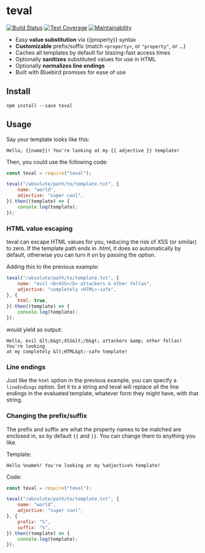 # teval

[![Build Status](https://travis-ci.org/meyfa/teval.svg?branch=master)](https://travis-ci.org/meyfa/teval)
[![Test Coverage](https://api.codeclimate.com/v1/badges/66cd545fd26d600e5001/test_coverage)](https://codeclimate.com/github/meyfa/teval/test_coverage)
[![Maintainability](https://api.codeclimate.com/v1/badges/66cd545fd26d600e5001/maintainability)](https://codeclimate.com/github/meyfa/teval/maintainability)

* Easy **value substitution** via {{property}} syntax
* **Customizable** prefix/suffix (match `<property>`, or `"property"`, or ...)
* Caches all templates by default for blazing-fast access times
* Optionally **sanitizes** substituted values for use in HTML
* Optionally **normalizes line endings**
* Built with Bluebird promises for ease of use

## Install

```
npm install --save teval
```

## Usage

Say your template looks like this:

```
Hello, {{name}}! You're looking at my {{ adjective }} template!
```

Then, you could use the following code:

```javascript
const teval = require("teval");

teval("/absolute/path/to/template.txt", {
    name: "world",
    adjective: "super cool",
}).then((template) => {
    console.log(template);
});
```

### HTML value escaping

teval can escape HTML values for you, reducing the risk of XSS (or similar) to
zero. If the template path ends in .html, it does so automatically by default,
otherwise you can turn it on by passing the option.

Adding this to the previous example:

```javascript
teval("/absolute/path/to/template.txt", {
    name: "evil <b>XSS</b> attackers & other fellas",
    adjective: "completely <HTML>-safe",
}, {
    html: true,
}).then((template) => {
    console.log(template);
});
```

would yield as output:

```
Hello, evil &lt;b&gt;XSS&lt;/b&gt; attackers &amp; other fellas! You're looking
at my completely &lt;HTML&gt;-safe template!
```

### Line endings

Just like the `html` option in the previous example, you can specify a
`lineEndings` option. Set it to a string and teval will replace all the line
endings in the evaluated template, whatever form they might have, with that
string.

### Changing the prefix/suffix

The prefix and suffix are what the property names to be matched are enclosed in,
so by default `{{` and `}}`. You can change them to anything you like.

Template:

```
Hello %name%! You're looking at my %adjective% template!
```

Code:

```javascript
const teval = require("teval");

teval("/absolute/path/to/template.txt", {
    name: "world",
    adjective: "super cool",
}, {
    prefix: "%",
    suffix: "%",
}).then((template) => {
    console.log(template);
});
```
